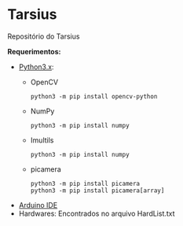 # Tarsius
Repositório do Tarsius

**Requerimentos:**
- [Python3.x](https://www.python.org/downloads/):
    - OpenCV
    
      ```shell
      python3 -m pip install opencv-python
      ```
    
    - NumPy
    
        ```shell
        python3 -m pip install numpy
        ```
        
    - Imultils
    
        ```shell
        python3 -m pip install numpy
        ```
        
    - picamera
        ```shell
        python3 -m pip install picamera
        python3 -m pip install picamera[array]
        ```
- [Arduino IDE](https://www.arduino.cc/en/Main/software)
- Hardwares: Encontrados no arquivo HardList.txt 
